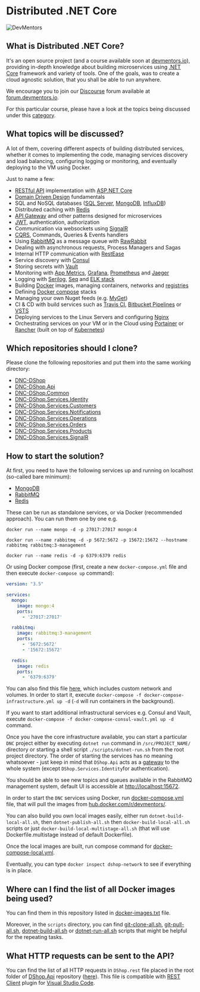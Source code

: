 # Distributed .NET Core

![DevMentors](https://github.com/devmentors/DNC-DShop/blob/master/assets/devmentors_logo.png)

**What is Distributed .NET Core?**
----------------

It's an open source project (and a course available soon at [devmentors.io](https://devmentors.io)), providing in-depth knowledge about building microservices using [.NET Core](https://www.microsoft.com/net/learn/get-started-with-dotnet-tutorial) framework and variety of tools. One of the goals, was to create a cloud agnostic solution, that you shall be able to run anywhere. 

We encourage you to join our [Discourse](https://www.discourse.org) forum available at [forum.devmentors.io](https://forum.devmentors.io).

For this particular course, please have a look at the topics being discussed under this [category](https://forum.devmentors.io/c/courses/distributed-dotnet-core).


**What topics will be discussed?**
----------------

A lot of them, covering different aspects of building distributed services, whether it comes to implementing the code, managing services discovery and load balancing, configuring logging or monitoring, and eventually deploying to the VM using Docker.

Just to name a few:
- [RESTful API](https://www.restapitutorial.com) implementation with [ASP.NET Core](https://docs.microsoft.com/en-us/aspnet/core/?view=aspnetcore-2.1)
- [Domain Driven Design](http://dddcommunity.org) fundamentals
- SQL and NoSQL databases ([SQL Server](https://www.microsoft.com/en-us/sql-server/sql-server-2017), [MongoDB](https://www.mongodb.com), [InfluxDB](https://www.influxdata.com))
- Distributed caching with [Redis](https://redis.io)
- [API Gateway](https://microservices.io/patterns/apigateway.html) and other patterns designed for microservices
- [JWT](https://jwt.io), authentication, authorization
- Communication via websockets using [SignalR](https://docs.microsoft.com/en-us/aspnet/core/signalr/?view=aspnetcore-2.1)
- [CQRS](https://martinfowler.com/bliki/CQRS.html), Commands, Queries & Events handlers
- Using [RabbitMQ](https://www.rabbitmq.com) as a message queue with [RawRabbit](https://github.com/pardahlman/RawRabbit)
- Dealing with asynchronous requests, Process Managers and Sagas
- Internal HTTP communication with [RestEase](https://github.com/canton7/RestEase)
- Service discovery with [Consul](https://www.consul.io)
- Storing secrets with [Vault](https://www.vaultproject.io)
- Monitoring with [App Metrics](https://www.app-metrics.io), [Grafana](https://grafana.com), [Prometheus](https://prometheus.io) and [Jaeger](https://www.jaegertracing.io)
- Logging with [Serilog](https://serilog.net), [Seq](https://getseq.net) and [ELK stack](https://www.elastic.co/elk-stack)
- Building [Docker](https://www.docker.com) images, managing containers, networks and [registries](https://hub.docker.com)
- Defining [Docker compose](https://docs.docker.com/compose) stacks
- Managing your own Nuget feeds (e.g. [MyGet](https://myget.org))
- CI & CD with build services such as [Travis CI](https://travis-ci.org), [Bitbucket Pipelines](https://bitbucket.org/product/features/pipelines) or [VSTS](https://visualstudio.microsoft.com/pl/team-services)
- Deploying services to the Linux Servers and configuring [Nginx](https://www.nginx.com)
- Orchestrating services on your VM or in the Cloud using [Portainer](https://portainer.io) or [Rancher](https://rancher.com) (built on top of [Kubernetes](https://kubernetes.io))

**Which repositories should I clone?**
----------------

Please clone the following repositories and put them into the same working directory:

- [DNC-DShop](https://github.com/devmentors/DNC-DShop)
- [DNC-DShop.Api](https://github.com/devmentors/DNC-DShop.Api)
- [DNC-DShop.Common](https://github.com/devmentors/DNC-DShop.Common)
- [DNC-DShop.Services.Identity](https://github.com/devmentors/DNC-DShop.Services.Identity)
- [DNC-DShop.Services.Customers](https://github.com/devmentors/DNC-DShop.Services.Customers)
- [DNC-DShop.Services.Notifications](https://github.com/devmentors/DNC-DShop.Services.Notifications)
- [DNC-DShop.Services.Operations](https://github.com/devmentors/DNC-DShop.Services.Operations)
- [DNC-DShop.Services.Orders](https://github.com/devmentors/DNC-DShop.Services.Orders)
- [DNC-DShop.Services.Products](https://github.com/devmentors/DNC-DShop.Services.Products)
- [DNC-DShop.Services.SignalR](https://github.com/devmentors/DNC-DShop.Services.SignalR)

**How to start the solution?**
----------------

At first, you need to have the following services up and running on localhost (so-called bare minimum):

- [MongoDB](https://www.mongodb.com)
- [RabbitMQ](https://www.rabbitmq.com)
- [Redis](https://redis.io)

These can be run as standalone services, or via Docker (recommended approach). 
You can run them one by one e.g.

```docker
docker run --name mongo -d -p 27017:27017 mongo:4
```

```docker
docker run --name rabbitmq -d -p 5672:5672 -p 15672:15672 --hostname rabbitmq rabbitmq:3-management
```

```docker
docker run --name redis -d -p 6379:6379 redis
```

Or using Docker compose (first, create a new `docker-compose.yml` file and then execute `docker-compose up` command):

```yml
version: "3.5"

services:
  mongo:
    image: mongo:4
    ports:
      - '27017:27017'

  rabbitmq:
    image: rabbitmq:3-management
    ports:
      - '5672:5672'
      - '15672:15672'

  redis:
    image: redis
    ports:
      - '6379:6379'
```

You can also find this file [here](https://github.com/devmentors/DNC-DShop/blob/master/compose/docker-compose-infrastructure.yml), which includes custom network and volumes. In order to start it, execute `docker-compose -f docker-compose-infrastructure.yml up -d` (`-d` will run containers in the background).

If you want to start additional infrastructural services e.g. Consul and Vault, execute `docker-compose -f docker-compose-consul-vault.yml up -d` command.

Once you have the core infrastructure available, you can start a particular `DNC` project either by executing `dotnet run` command in `/src/PROJECT_NAME/` directory or starting a shell script `./scripts/dotnet-run.sh` from the root project directory. 
The order of starting the services has no meaning whatsoever - just keep in mind that `DShop.Api` acts as a [gateway](https://microservices.io/patterns/apigateway.html) to the whole system (except `DShop.Services.Identity`for authentication).

You should be able to see new topics and queues available in the RabbitMQ management system, default UI is accessible at [http://localhost:15672](http://localhost:15672).

In order to start the `DNC` services using Docker, run [docker-compose.yml](https://github.com/devmentors/DNC-DShop/blob/master/compose/docker-compose.yml) file, that will pull the images from [hub.docker.com/r/devmentors/](https://hub.docker.com/r/devmentors/).

You can also build you own local images easily, either run `dotnet-build-local-all.sh`, then `dotnet-publish-all.sh` then `docker-build-local-all.sh` scripts or just `docker-build-local-multistage-all.sh` (that will use Dockerfile.multistage instead of default Dockerfile).

Once the local images are built, run compose command for [docker-compose-local.yml](https://github.com/devmentors/DNC-DShop/blob/master/compose/docker-compose-local.yml).

Eventually, you can type `docker inspect dshop-network` to see if everything is in place.

**Where can I find the list of all Docker images being used?**
----------------

You can find them in this repository listed in [docker-images.txt](https://github.com/devmentors/DNC-DShop/blob/master/docker-images.txt) file.

Moreover, in the `scripts` directory, you can find [git-clone-all.sh](https://github.com/devmentors/DNC-DShop/blob/master/scripts/git-clone-all.sh), [git-pull-all.sh](https://github.com/devmentors/DNC-DShop/blob/master/scripts/git-pull-all.sh), [dotnet-build-all.sh](https://github.com/devmentors/DNC-DShop/blob/master/scripts/dotnet-build-all.sh) or [dotnet-run-all.sh](https://github.com/devmentors/DNC-DShop/blob/master/scripts/dotnet-run-all.sh)
scripts that might be helpful for the repeating tasks.

**What HTTP requests can be sent to the API?**
----------------

You can find the list of all HTTP requests in `DShop.rest` file placed in the root folder of [DShop.Api](https://github.com/devmentors/DNC-DShop.Api) repository ([here](https://github.com/devmentors/DNC-DShop.Api/blob/master/DShop.rest)). 
This file is compatible with [REST Client](https://marketplace.visualstudio.com/items?itemName=humao.rest-client) plugin for [Visual Studio Code](https://code.visualstudio.com). 

